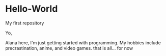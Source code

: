 # Hello-World
My first repository

Yo,

Alana here, I'm just getting started with programming. My hobbies include precrastination, anime, and video games.
that is all... for now
